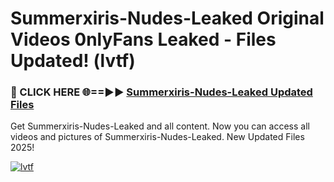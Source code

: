 # Summerxiris-Nudes-Leaked Original Videos 0nlyFans Leaked - Files Updated! (lvtf)

<h3>🔴 CLICK HERE 🌐==►► <a href="https://tinyurl.com/5h6xmrr3" rel="nofollow">Summerxiris-Nudes-Leaked Updated Files</a></h3>

Get Summerxiris-Nudes-Leaked and all content. Now you can access all videos and pictures of Summerxiris-Nudes-Leaked. New Updated Files 2025!

[![lvtf](https://i.imgur.com/KVD873Z.gif)](https://tinyurl.com/5h6xmrr3)
